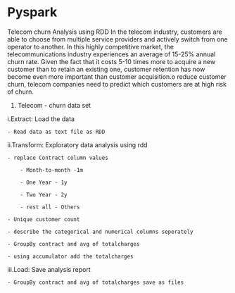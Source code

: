 # Pyspark
Telecom churn Analysis using RDD 
In the telecom industry, customers are able to choose from multiple service providers and actively switch from one operator to another. In this highly competitive market, the telecommunications industry experiences an average of 15-25% annual churn rate. Given the fact that it costs 5-10 times more to acquire a new customer than to retain an existing one, customer retention has now become even more important than customer acquisition.o reduce customer churn, telecom companies need to predict which customers are at high risk of churn.
1. Telecom - churn data set

i.Extract:  Load the data

    - Read data as text file as RDD

ii.Transform: Exploratory data analysis using rdd

    - replace Contract column values

        - Month-to-month -1m

        - One Year - 1y

        - Two Year - 2y

        - rest all - Others

    - Unique customer count

    - describe the categorical and numerical columns seperately

    - GroupBy contract and avg of totalcharges

    - using accumulator add the totalcharges

iii.Load: Save analysis report

    - GroupBy contract and avg of totalcharges save as files


